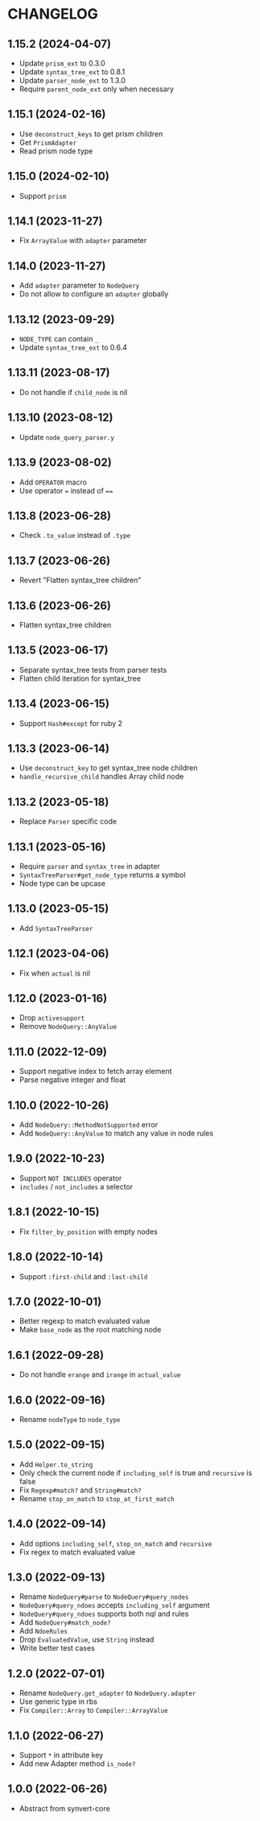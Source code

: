 # CHANGELOG

## 1.15.2 (2024-04-07)

* Update `prism_ext` to 0.3.0
* Update `syntax_tree_ext` to 0.8.1
* Update `parser_node_ext` to 1.3.0
* Require `parent_node_ext` only when necessary

## 1.15.1 (2024-02-16)

* Use `deconstruct_keys` to get prism children
* Get `PrismAdapter`
* Read prism node type

## 1.15.0 (2024-02-10)

* Support `prism`

## 1.14.1 (2023-11-27)

* Fix `ArrayValue` with `adapter` parameter

## 1.14.0 (2023-11-27)

* Add `adapter` parameter to `NodeQuery`
* Do not allow to configure an `adapter` globally

## 1.13.12 (2023-09-29)

* `NODE_TYPE` can contain `_`
* Update `syntax_tree_ext` to 0.6.4

## 1.13.11 (2023-08-17)

* Do not handle if `child_node` is nil

## 1.13.10 (2023-08-12)

* Update `node_query_parser.y`

## 1.13.9 (2023-08-02)

* Add `OPERATOR` macro
* Use operator `=` instead of `==`

## 1.13.8 (2023-06-28)

* Check `.to_value` instead of `.type`

## 1.13.7 (2023-06-26)

* Revert "Flatten syntax_tree children"

## 1.13.6 (2023-06-26)

* Flatten syntax_tree children

## 1.13.5 (2023-06-17)

* Separate syntax_tree tests from parser tests
* Flatten child iteration for syntax_tree

## 1.13.4 (2023-06-15)

* Support `Hash#except` for ruby 2

## 1.13.3 (2023-06-14)

* Use `deconstruct_key` to get syntax_tree node children
* `handle_recursive_child` handles Array child node

## 1.13.2 (2023-05-18)

* Replace `Parser` specific code

## 1.13.1 (2023-05-16)

* Require `parser` and `syntax_tree` in adapter
* `SyntaxTreeParser#get_node_type` returns a symbol
* Node type can be upcase

## 1.13.0 (2023-05-15)

* Add `SyntaxTreeParser`

## 1.12.1 (2023-04-06)

* Fix when `actual` is nil

## 1.12.0 (2023-01-16)

* Drop `activesupport`
* Remove `NodeQuery::AnyValue`

## 1.11.0 (2022-12-09)

* Support negative index to fetch array element
* Parse negative integer and float

## 1.10.0 (2022-10-26)

* Add `NodeQuery::MethodNotSupported` error
* Add `NodeQuery::AnyValue` to match any value in node rules

## 1.9.0 (2022-10-23)

* Support `NOT INCLUDES` operator
* `includes` / `not_includes` a selector

## 1.8.1 (2022-10-15)

* Fix `filter_by_position` with empty nodes

## 1.8.0 (2022-10-14)

* Support `:first-child` and `:last-child`

## 1.7.0 (2022-10-01)

* Better regexp to match evaluated value
* Make `base_node` as the root matching node

## 1.6.1 (2022-09-28)

* Do not handle `erange` and `irange` in `actual_value`

## 1.6.0 (2022-09-16)

* Rename `nodeType` to `node_type`

## 1.5.0 (2022-09-15)

* Add `Helper.to_string`
* Only check the current node if `including_self` is true and `recursive` is false
* Fix `Regexp#match?` and `String#match?`
* Rename `stop_on_match` to `stop_at_first_match`

## 1.4.0 (2022-09-14)

* Add options `including_self`, `stop_on_match` and `recursive`
* Fix regex to match evaluated value

## 1.3.0 (2022-09-13)

* Rename `NodeQuery#parse` to `NodeQuery#query_nodes`
* `NodeQuery#query_ndoes` accepts `including_self` argument
* `NodeQuery#query_ndoes` supports both nql and rules
* Add `NodeQuery#match_node?`
* Add `NdoeRules`
* Drop `EvaluatedValue`, use `String` instead
* Write better test cases

## 1.2.0 (2022-07-01)

* Rename `NodeQuery.get_adapter` to `NodeQuery.adapter`
* Use generic type in rbs
* Fix `Compiler::Array` to `Compiler::ArrayValue`

## 1.1.0 (2022-06-27)

* Support `*` in attribute key
* Add new Adapter method `is_node?`

## 1.0.0 (2022-06-26)

* Abstract from synvert-core
